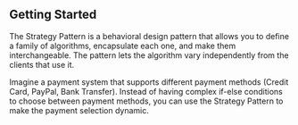 ## Getting Started
The Strategy Pattern is a behavioral design pattern that allows you to define a family of algorithms, encapsulate each one, and make them interchangeable. The pattern lets the algorithm vary independently from the clients that use it.

Imagine a payment system that supports different payment methods (Credit Card, PayPal, 	Bank Transfer). Instead of having complex if-else conditions to choose between payment 	methods, you can use the Strategy Pattern to make the payment selection dynamic.